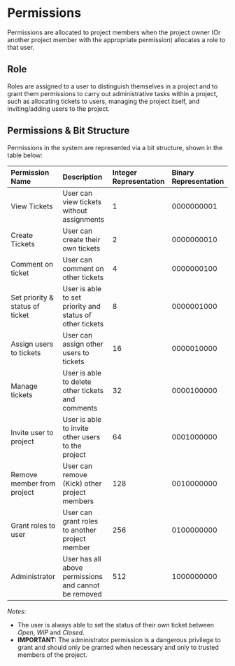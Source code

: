 Permissions
===========

Permissions are allocated to project members when the project owner (Or another project member with the appropriate permission) allocates a role to that user.

## Role

Roles are assigned to a user to distinguish themselves in a project and to grant them permissions to carry out administrative tasks within a project, such as allocating tickets to users, managing the project itself, and inviting/adding users to the project.

## Permissions & Bit Structure

Permissions in the system are represented via a bit structure, shown in the table below:

| Permission Name                 | Description                                              | Integer Representation | Binary Representation |
| :------------------------------ | :------------------------------------------------------- | :--------------------- | :-------------------- |
| View Tickets                    | User can view tickets without assignments                | 1                      | 0000000001            |
| Create Tickets                  | User can create their own tickets                        | 2                      | 0000000010            |
| Comment on ticket               | User can comment on other tickets                        | 4                      | 0000000100            |
| Set priority & status of ticket | User is able to set priority and status of other tickets | 8                      | 0000001000            |
| Assign users to tickets         | User can assign other users to tickets                   | 16                     | 0000010000            |
| Manage tickets                  | User is able to delete other tickets and comments        | 32                     | 0000100000            |
| Invite user to project          | User is able to invite other users to the project        | 64                     | 0001000000            |
| Remove member from project      | User can remove (Kick) other project members             | 128                    | 0010000000            |
| Grant roles to user             | User can grant roles to another project member           | 256                    | 0100000000            |
| Administrator                   | User has all above permissions and cannot be removed     | 512                    | 1000000000            |

*Notes:*
- The user is always able to set the status of their own ticket between *Open*, *WiP* and *Closed*.
- **IMPORTANT:** The administrator permission is a dangerous privilege to grant and should only be granted when necessary and only to trusted members of the project.